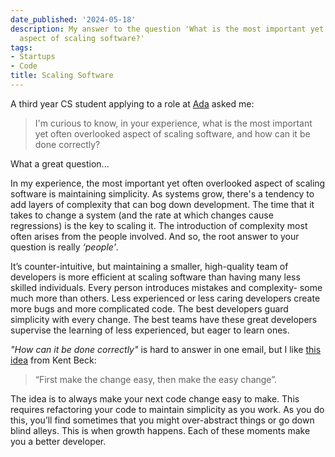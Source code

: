 ```yaml
---
date_published: '2024-05-18'
description: My answer to the question 'What is the most important yet often overlooked
  aspect of scaling software?'
tags:
- Startups
- Code
title: Scaling Software
---
```


A third year CS student applying to a role at [Ada](https://ada.cx) asked me:

> I'm curious to know, in your experience, what is the most important yet often overlooked aspect of scaling software, and how can it be done correctly?

What a great question...

In my experience, the most important yet often overlooked aspect of scaling software is maintaining simplicity. As systems grow, there's a tendency to add layers of complexity that can bog down development. The time that it takes to change a system (and the rate at which changes cause regressions) is the key to scaling it. The introduction of complexity most often arises from the people involved. And so, the root answer to your question is really _‘people'_.
 
It’s counter-intuitive, but maintaining a smaller, high-quality team of developers is more efficient at scaling software than having many less skilled individuals. Every person introduces mistakes and complexity- some much more than others. Less experienced or less caring developers create more bugs and more complicated code. The best developers guard simplicity with every change. The best teams have these great developers supervise the learning of less experienced, but eager to learn ones.
 
_"How can it be done correctly"_ is hard to answer in one email, but I like [this idea](https://www.adamtal.me/2019/05/first-make-the-change-easy-then-make-the-easy-change) from Kent Beck:

> “First make the change easy, then make the easy change”.

The idea is to always make your next code change easy to make. This requires refactoring your code to maintain simplicity as you work. As you do this, you’ll find sometimes that you might over-abstract things or go down blind alleys. This is when growth happens. Each of these moments make you a better developer.